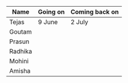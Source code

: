 | Name | Going on | Coming back on |
| -- | -- | -- |
| Tejas | 9 June | 2 July |
| Goutam | | |
| Prasun | | |
| Radhika | | |
| Mohini | | |
| Amisha | | |